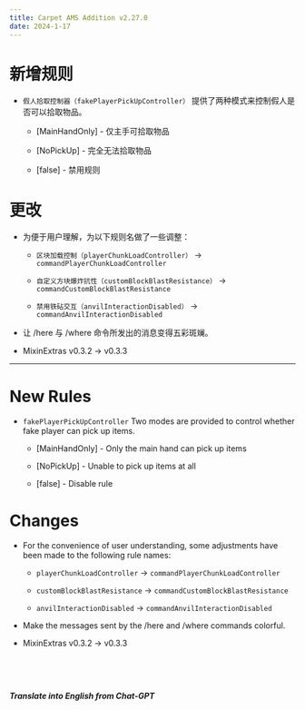 ```yaml
---
title: Carpet AMS Addition v2.27.0
date: 2024-1-17
---
```

# 新增规则

- `假人拾取控制器（fakePlayerPickUpController）` 提供了两种模式来控制假人是否可以拾取物品。
  - [MainHandOnly] - 仅主手可拾取物品
  
  
  
  - [NoPickUp] - 完全无法拾取物品
  
  
  
  - [false] - 禁用规则



# 更改

- 为便于用户理解，为以下规则名做了一些调整：
  - `区块加载控制（playerChunkLoadController）` -> `commandPlayerChunkLoadController`
  
  
  
  - `自定义方块爆炸抗性（customBlockBlastResistance）` -> `commandCustomBlockBlastResistance`
  
  
  
  - `禁用铁砧交互（anvilInteractionDisabled）` -> `commandAnvilInteractionDisabled`



- 让 /here 与 /where 命令所发出的消息变得五彩斑斓。



- MixinExtras v0.3.2 -> v0.3.3



---



# New Rules

- `fakePlayerPickUpController` Two modes are provided to control whether fake player can pick up items.

  - [MainHandOnly] - Only the main hand can pick up items

  

  - [NoPickUp] - Unable to pick up items at all

  

  - [false] - Disable rule

  

# Changes

- For the convenience of user understanding, some adjustments have been made to the following rule names:
  - `playerChunkLoadController` -> `commandPlayerChunkLoadController`
  
  
  
  - `customBlockBlastResistance` -> `commandCustomBlockBlastResistance`
  
  
  
  - `anvilInteractionDisabled` -> `commandAnvilInteractionDisabled`



- Make the messages sent by the /here and /where commands colorful.



- MixinExtras v0.3.2 -> v0.3.3

&emsp;

&emsp;

***Translate into English from Chat-GPT***

